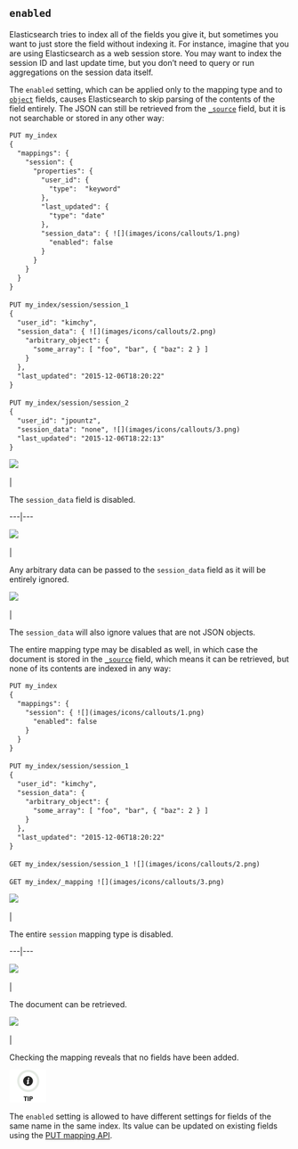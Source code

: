 ## `enabled`

Elasticsearch tries to index all of the fields you give it, but sometimes you want to just store the field without indexing it. For instance, imagine that you are using Elasticsearch as a web session store. You may want to index the session ID and last update time, but you don’t need to query or run aggregations on the session data itself.

The `enabled` setting, which can be applied only to the mapping type and to [`object`](object.html) fields, causes Elasticsearch to skip parsing of the contents of the field entirely. The JSON can still be retrieved from the [`_source`](mapping-source-field.html) field, but it is not searchable or stored in any other way:
    
    
    PUT my_index
    {
      "mappings": {
        "session": {
          "properties": {
            "user_id": {
              "type":  "keyword"
            },
            "last_updated": {
              "type": "date"
            },
            "session_data": { ![](images/icons/callouts/1.png)
              "enabled": false
            }
          }
        }
      }
    }
    
    PUT my_index/session/session_1
    {
      "user_id": "kimchy",
      "session_data": { ![](images/icons/callouts/2.png)
        "arbitrary_object": {
          "some_array": [ "foo", "bar", { "baz": 2 } ]
        }
      },
      "last_updated": "2015-12-06T18:20:22"
    }
    
    PUT my_index/session/session_2
    {
      "user_id": "jpountz",
      "session_data": "none", ![](images/icons/callouts/3.png)
      "last_updated": "2015-12-06T18:22:13"
    }

![](images/icons/callouts/1.png)

| 

The `session_data` field is disabled.   
  
---|---  
  
![](images/icons/callouts/2.png)

| 

Any arbitrary data can be passed to the `session_data` field as it will be entirely ignored.   
  
![](images/icons/callouts/3.png)

| 

The `session_data` will also ignore values that are not JSON objects.   
  
The entire mapping type may be disabled as well, in which case the document is stored in the [`_source`](mapping-source-field.html) field, which means it can be retrieved, but none of its contents are indexed in any way:
    
    
    PUT my_index
    {
      "mappings": {
        "session": { ![](images/icons/callouts/1.png)
          "enabled": false
        }
      }
    }
    
    PUT my_index/session/session_1
    {
      "user_id": "kimchy",
      "session_data": {
        "arbitrary_object": {
          "some_array": [ "foo", "bar", { "baz": 2 } ]
        }
      },
      "last_updated": "2015-12-06T18:20:22"
    }
    
    GET my_index/session/session_1 ![](images/icons/callouts/2.png)
    
    GET my_index/_mapping ![](images/icons/callouts/3.png)

![](images/icons/callouts/1.png)

| 

The entire `session` mapping type is disabled.   
  
---|---  
  
![](images/icons/callouts/2.png)

| 

The document can be retrieved.   
  
![](images/icons/callouts/3.png)

| 

Checking the mapping reveals that no fields have been added.   
  
![Tip](images/icons/tip.png)

The `enabled` setting is allowed to have different settings for fields of the same name in the same index. Its value can be updated on existing fields using the [PUT mapping API](indices-put-mapping.html).
